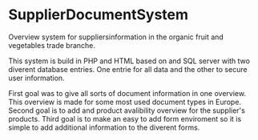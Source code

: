 SupplierDocumentSystem
======================

Overview system for suppliersinformation in the organic fruit and vegetables trade branche.

This system is build in PHP and HTML based on and SQL server with two diverent database entries. One entrie for all data and the other to secure user information.

First goal was to give all sorts of document information in one overview. This overview is made for some most used document types in Europe. 
Second goal is to add and product avalibility overview for the supplier's products.
Third goal is to make an easy to add form enviroment so it is simple to add additional information to the diverent forms.
